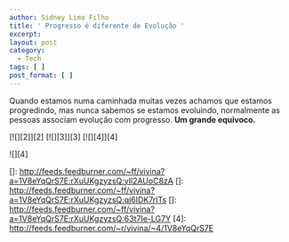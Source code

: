 ```yaml
---
author: Sidney Lima Filho
title: ' Progresso é diferente de Evolução '
excerpt:
layout: post
category:
  - Tech
tags: [ ]
post_format: [ ]
---
```

Quando estamos numa caminhada muitas vezes achamos que estamos progredindo, mas nunca sabemos se estamos evoluindo, normalmente as pessoas associam evolução com progresso. **Um grande equivoco.**

[![][2]</img>][2] [![][3]</img>][3] [![][4]</img>][4] 

![][4]

 []: http://feeds.feedburner.com/~ff/vivina?a=1V8eYqQrS7E:rXuUKgzyzsQ:yIl2AUoC8zA
 []: http://feeds.feedburner.com/~ff/vivina?a=1V8eYqQrS7E:rXuUKgzyzsQ:qj6IDK7rITs
 []: http://feeds.feedburner.com/~ff/vivina?a=1V8eYqQrS7E:rXuUKgzyzsQ:63t7Ie-LG7Y
 [4]: http://feeds.feedburner.com/~r/vivina/~4/1V8eYqQrS7E